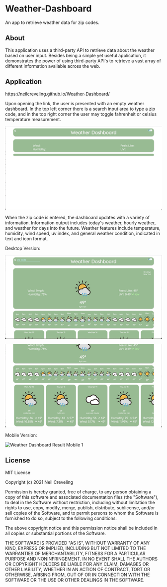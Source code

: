 # Weather-Dashboard
An app to retrieve weather data for zip codes.

## About

This application uses a third-party API to retrieve data about the weather based on user input. Besides being a simple yet useful application, it demonstrates the power of using third-party API's to retrieve a vast array of different information available across the web.

## Application

https://neilcreveling.github.io/Weather-Dashboard/

Upon opening the link, the user is presented with an empty weather dashboard. In the top left corner there is a search input area to type a zip code, and in the top right corner the user may toggle fahrenheit or celsius temperature measurement.


![Weather Dashboard Landing Page](./screenshots/weather_landing.png)


When the zip code is entered, the dashboard updates with a variety of information. Information output includes today's weather, hourly weather, and weather for days into the future. Weather features include temperature, humidity, wind speed, uv index, and general weather condition, indicated in text and icon format.

Desktop Version:

![Weather Dashboard Result Display 1](./screenshots/dashboard_1.png)

![Weather Dashboard Result Display 1](./screenshots/dashboard_2.png)

Mobile Version:

![Weather Dashboard Result Mobile 1](./screenshots/dashboard_mobile)


## License

MIT License

Copyright (c) 2021 Neil Creveling

Permission is hereby granted, free of charge, to any person obtaining a copy of this software and associated documentation files (the "Software"), to deal in the Software without restriction, including without limitation the rights to use, copy, modify, merge, publish, distribute, sublicense, and/or sell copies of the Software, and to permit persons to whom the Software is furnished to do so, subject to the following conditions:

The above copyright notice and this permission notice shall be included in all copies or substantial portions of the Software.

THE SOFTWARE IS PROVIDED "AS IS", WITHOUT WARRANTY OF ANY KIND, EXPRESS OR IMPLIED, INCLUDING BUT NOT LIMITED TO THE WARRANTIES OF MERCHANTABILITY, FITNESS FOR A PARTICULAR PURPOSE AND NONINFRINGEMENT. IN NO EVENT SHALL THE AUTHORS OR COPYRIGHT HOLDERS BE LIABLE FOR ANY CLAIM, DAMAGES OR OTHER LIABILITY, WHETHER IN AN ACTION OF CONTRACT, TORT OR OTHERWISE, ARISING FROM, OUT OF OR IN CONNECTION WITH THE SOFTWARE OR THE USE OR OTHER DEALINGS IN THE SOFTWARE.

